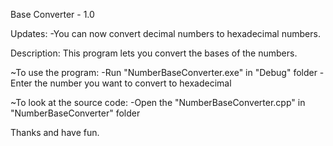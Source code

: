 Base Converter - 1.0


Updates:
-You can now convert decimal numbers to hexadecimal numbers.


Description:
This program lets you convert the bases of the numbers.

~To use the program:
	-Run "NumberBaseConverter.exe" in "Debug" folder
	-Enter the number you want to convert to hexadecimal

~To look at the source code:
	-Open the "NumberBaseConverter.cpp" in "NumberBaseConverter" folder


Thanks and have fun.

